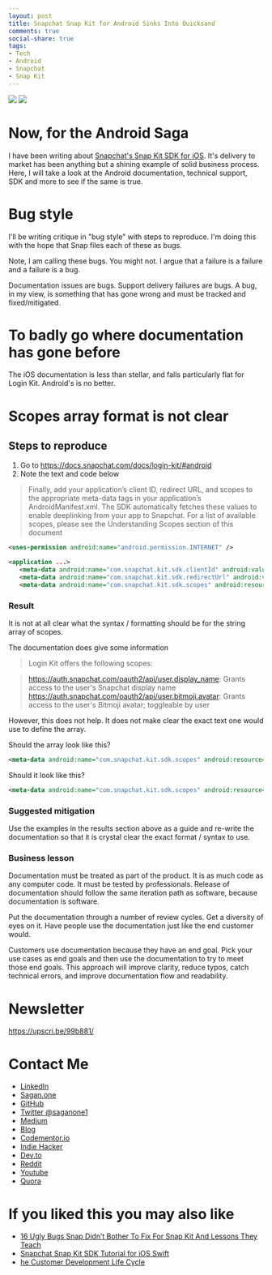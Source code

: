 ```yaml
---
layout: post
title: Snapchat Snap Kit for Android Sinks Into Quicksand
comments: true
social-share: true
tags:
- Tech
- Android
- Snapchat
- Snap Kit
---
```

![](https://cdn-images-1.medium.com/max/880/0*-xvbtrI9d5aRFYR4.png)
![](https://i.postimg.cc/W4VM8X0q/snapdroid.png)
# Now, for the Android Saga
I have been writing about [Snapchat's Snap Kit SDK for iOS](https://medium.com/adventures-in-ios-mobile-app-development).  It's delivery to market has been anything but a shining example of solid business process.  Here, I will take a look at the Android documentation, technical support, SDK and more to see if the same is true.

# Bug style
I'll be writing critique in "bug style" with steps to reproduce.  I'm doing this with the hope that Snap files each of these as bugs.

Note, I am calling these bugs.  You might not.  I argue that a failure is a failure and a failure is a bug.

Documentation issues are bugs.  Support delivery failures are bugs.  A bug, in my view, is something that has gone wrong and must be tracked and fixed/mitigated.

# To badly go where documentation has gone before
The iOS documentation is less than stellar, and falls particularly flat for Login Kit.  Android's is no better.

# Scopes array format is not clear
## Steps to reproduce
1. Go to https://docs.snapchat.com/docs/login-kit/#android
2. Note the text and code below

>Finally, add your application’s client ID, redirect URL, and scopes to the appropriate meta-data tags in your application’s AndroidManifest.xml. The SDK automatically fetches these values to enable deeplinking from your app to Snapchat. For a list of available scopes, please see the Understanding Scopes section of this document
```xml
<uses-permission android:name="android.permission.INTERNET" />

<application ...>
   <meta-data android:name="com.snapchat.kit.sdk.clientId" android:value="your app’s client id" />
   <meta-data android:name="com.snapchat.kit.sdk.redirectUrl" android:value="the url that will handle login completion" />
   <meta-data android:name="com.snapchat.kit.sdk.scopes" android:resource="@array/snap_connect_scopes" /> <!-- This should be a string array of scopes !-->
```
### Result
It is not at all clear what the syntax / formatting should be for the string array of scopes.

The documentation does give some information

>Login Kit offers the following scopes:

>https://auth.snapchat.com/oauth2/api/user.display_name: Grants access to the user's Snapchat display name
>https://auth.snapchat.com/oauth2/api/user.bitmoji.avatar: Grants access to the user's Bitmoji avatar; toggleable by user

However, this does not help.  It does not make clear the exact text one would use to define the array.

Should the array look like this?

```xml
<meta-data android:name="com.snapchat.kit.sdk.scopes" android:resource="@array/https://auth.snapchat.com/oauth2/api/user.display_name,https://auth.snapchat.com/oauth2/api/user.bitmoji.avatar " />
```

Should it look like this?

```xml
<meta-data android:name="com.snapchat.kit.sdk.scopes" android:resource="@array/user.bitmoji.avatar, user.display_name"
```

### Suggested mitigation
Use the examples in the results section above as a guide and re-write the documentation so that it is crystal clear the exact format / syntax to use.

### Business lesson
Documentation must be treated as part of the product.  It is as much code as any computer code.  It must be tested by professionals.  Release of documentation should follow the same iteration path as software, because documentation is software.

Put the documentation through a number of review cycles.  Get a diversity of eyes on it.  Have people use the documentation just like the end customer would.

Customers use documentation because they have an end goal.  Pick your use cases as end goals and then use the documentation to try to meet those end goals.  This approach will improve clarity, reduce typos, catch technical errors, and improve documentation flow and readability.

# Newsletter

https://upscri.be/99b881/

# Contact Me

* [LinkedIn](http://linkedin.com/in/brucebookman)
* [Sagan.one](http://sagan.one)
* [GitHub](https://github.com/bbookman)
* [Twitter @saganone1](https://twitter.com/saganone1)
* [Medium](https://medium.com/adventures-in-ios-mobile-app-development)
* [Blog](http://bbookman.github.io)
* [Codementor.io](https://www.codementor.io/bbookman)
* [Indie Hacker](https://www.indiehackers.com/bbookman)
* [Dev.to](https://dev.to/bbookman)
* [Reddit](https://www.reddit.com/user/Bbookman)
* [Youtube](https://www.youtube.com/channel/UCERHLEbt6fipRMiPRR4u3SQ)
* [Quora](https://saganone.quora.com/)


# If you liked this you may also like

* [16 Ugly Bugs Snap Didn’t Bother To Fix For Snap Kit And Lessons They Teach](https://medium.com/adventures-in-ios-mobile-app-development/16-ugly-bugs-snap-didnt-bother-to-fix-for-snap-kit-and-lessons-they-teach-4dd6c1aa567)
* [Snapchat Snap Kit SDK Tutorial for iOS Swift](https://medium.com/adventures-in-ios-mobile-app-development/snapchat-snap-kit-sdk-tutorial-for-ios-swift-311863074bab)
* [he Customer Development Life Cycle](https://medium.com/adventures-in-ios-mobile-app-development/the-customer-development-lifecycle-2dec7ac59c30)
